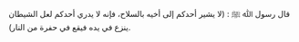 قال رسول ﷲ ﷺ : (لا يشير أحدكم إلى أخيه بالسلاح، فإنه لا يدري أحدكم لعل الشيطان ينزع في يده فيقع في حفرة من النار).